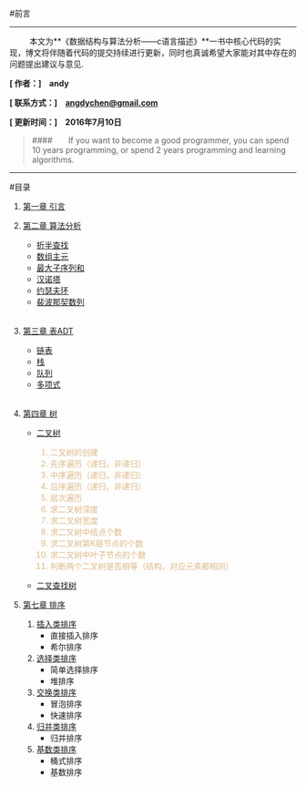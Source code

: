 
#前言
***
&emsp;&emsp;&ensp;本文为**《数据结构与算法分析——c语言描述》**一书中核心代码的实现，博文将伴随着代码的提交持续进行更新，同时也真诚希望大家能对其中存在的问题提出建议与意见.

**[ 作者：]&emsp;andy**

**[ 联系方式：]&emsp;<angdychen@gmail.com>**

**[ 更新时间：]&emsp;2016年7月10日**
</br>
> ####&emsp;&emsp;If you want to become a good programmer, you can spend 10 years programming, or spend 2 years programming and learning algorithms.

***

#目录

1. [第一章 引言](https://github.com/angdychen/EverydayAlgorithm/tree/master/Algorithm)
	<br/>
2. [第二章 算法分析](https://github.com/angdychen/EverydayAlgorithm/tree/master/Algorithm/%E7%AC%AC2%E7%AB%A0%E7%AE%97%E6%B3%95%E5%88%86%E6%9E%90)
 
 	* [折半查找](https://github.com/angdychen/EverydayAlgorithm/tree/master/Algorithm/%E7%AC%AC2%E7%AB%A0%E7%AE%97%E6%B3%95%E5%88%86%E6%9E%90/%E6%8A%98%E5%8D%8A%E6%9F%A5%E6%89%BE)
	* [数组主元](https://github.com/angdychen/EverydayAlgorithm/tree/master/Algorithm/%E7%AC%AC2%E7%AB%A0%E7%AE%97%E6%B3%95%E5%88%86%E6%9E%90/%E6%95%B0%E7%BB%84%E4%B8%BB%E5%85%83)
	* [最大子序列和](https://github.com/angdychen/EverydayAlgorithm/tree/master/Algorithm/%E7%AC%AC2%E7%AB%A0%E7%AE%97%E6%B3%95%E5%88%86%E6%9E%90/%E6%9C%80%E5%A4%A7%E5%AD%90%E5%BA%8F%E5%88%97%E5%92%8C)
	* [汉诺塔](https://github.com/angdychen/EverydayAlgorithm/tree/master/Algorithm/%E7%AC%AC2%E7%AB%A0%E7%AE%97%E6%B3%95%E5%88%86%E6%9E%90/%E6%B1%89%E8%AF%BA%E5%A1%94)
	* [约瑟夫环](https://github.com/angdychen/EverydayAlgorithm/tree/master/Algorithm/%E7%AC%AC2%E7%AB%A0%E7%AE%97%E6%B3%95%E5%88%86%E6%9E%90/%E7%BA%A6%E7%91%9F%E5%A4%AB%E7%8E%AF)
	* [裴波那契数列](https://github.com/angdychen/EverydayAlgorithm/tree/master/Algorithm/%E7%AC%AC2%E7%AB%A0%E7%AE%97%E6%B3%95%E5%88%86%E6%9E%90/%E8%A3%B4%E6%B3%A2%E9%82%A3%E5%A5%91%E6%95%B0%E5%88%97)
	</br>
3. [第三章 表ADT](https://github.com/angdychen/EverydayAlgorithm/tree/master/Algorithm/%E7%AC%AC3%E7%AB%A0%E8%A1%A8ADT)
	
	* [链表](https://github.com/angdychen/EverydayAlgorithm/tree/master/Algorithm/%E7%AC%AC3%E7%AB%A0%E8%A1%A8ADT/%E9%93%BE%E8%A1%A8)
	* [栈](https://github.com/angdychen/EverydayAlgorithm/tree/master/Algorithm/%E7%AC%AC3%E7%AB%A0%E8%A1%A8ADT/%E6%A0%88)
	* [队列](https://github.com/angdychen/EverydayAlgorithm/tree/master/Algorithm/%E7%AC%AC3%E7%AB%A0%E8%A1%A8ADT/%E9%98%9F%E5%88%97)
	* [多项式](https://github.com/angdychen/EverydayAlgorithm/tree/master/Algorithm/%E7%AC%AC3%E7%AB%A0%E8%A1%A8ADT/%E5%A4%9A%E9%A1%B9%E5%BC%8F)
	</br>
4. [第四章 树](https://github.com/angdychen/EverydayAlgorithm/tree/master/Algorithm/%E7%AC%AC4%E7%AB%A0%E6%A0%91/%E4%BA%8C%E5%8F%89%E6%A0%91)
	* [二叉树](https://github.com/angdychen/EverydayAlgorithm/tree/master/Algorithm/%E7%AC%AC4%E7%AB%A0%E6%A0%91/%E4%BA%8C%E5%8F%89%E6%A0%91)
		<font color=BurlyWood>
		1. 二叉树的创建
		2. 先序遍历（递归，非递归）
		3. 中序遍历（递归，非递归）
		4. 后序遍历（递归，非递归）
		5. 层次遍历
		6. 求二叉树深度
		7. 求二叉树宽度
		8. 求二叉树中结点个数
		9. 求二叉树第K层节点的个数
		1. 求二叉树中叶子节点的个数
		2. 判断两个二叉树是否相等（结构，对应元素都相同）
		
		</font>
	* [二叉查找树](https://github.com/angdychen/EverydayAlgorithm/tree/master/Algorithm/%E7%AC%AC4%E7%AB%A0%E6%A0%91/%E4%BA%8C%E5%8F%89%E6%9F%A5%E6%89%BE%E6%A0%91)

5. [第七章 排序](https://github.com/angdychen/EverydayAlgorithm/tree/master/Algorithm/%E7%AC%AC7%E7%AB%A0%E6%8E%92%E5%BA%8F)
	1. [插入类排序](https://github.com/angdychen/EverydayAlgorithm/tree/master/Algorithm/%E7%AC%AC7%E7%AB%A0%E6%8E%92%E5%BA%8F/1.%E6%8F%92%E5%85%A5%E7%B1%BB%E6%8E%92%E5%BA%8F)
		* 直接插入排序
		* 希尔排序
	2. [选择类排序](https://github.com/angdychen/EverydayAlgorithm/tree/master/Algorithm/%E7%AC%AC7%E7%AB%A0%E6%8E%92%E5%BA%8F/2.%E9%80%89%E6%8B%A9%E7%B1%BB%E6%8E%92%E5%BA%8F)
	    * 简单选择排序
	    * 堆排序
	3. [交换类排序](https://github.com/angdychen/EverydayAlgorithm/tree/master/Algorithm/%E7%AC%AC7%E7%AB%A0%E6%8E%92%E5%BA%8F/3.%E4%BA%A4%E6%8D%A2%E7%B1%BB%E6%8E%92%E5%BA%8F)
		* 冒泡排序
		* 快速排序
	4. [归并类排序](https://github.com/angdychen/EverydayAlgorithm/tree/master/Algorithm/%E7%AC%AC7%E7%AB%A0%E6%8E%92%E5%BA%8F/4.%E5%BD%92%E5%B9%B6%E7%B1%BB%E6%8E%92%E5%BA%8F)
		* 归并排序
	5. [基数类排序]()
		* 桶式排序
		* 基数排序
		
		
